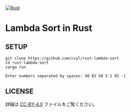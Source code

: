 [![Rust](https://github.com/cvyl/rust-lambda-sort/actions/workflows/rust.yml/badge.svg)](https://github.com/ly-nld/rust-lambda-sort/actions/workflows/rust.yml)
# Lambda Sort in Rust
## SETUP
```
git clone https://github.com/cvyl/rust-lambda-sort
cd rust-lambda-sort
cargo run
```
```
Enter numbers separated by spaces: 40 82 58 5 1 92 -1
```
## LICENSE

詳細は [CC-BY-4.0](LICENSE) ファイルをご覧ください。
